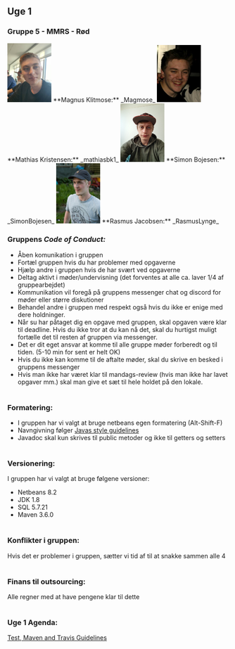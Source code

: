 ## Uge 1

### Gruppe 5 - MMRS - Rød
<img src="Magnus.png" width="100"/>  
**Magnus Klitmose:** _Magmose_  
  
<img src="Mathias.png" width="100"/>  
**Mathias Kristensen:** _mathiasbk1_
  
<img src="Simon.png" width="100"/>  
**Simon Bojesen:** _SimonBojesen_  
  
<img src="Rasmus.png" width="100"/>  
**Rasmus Jacobsen:** _RasmusLynge_  
  
  
### Gruppens _Code of Conduct:_
- Åben komunikation i gruppen
- Fortæl gruppen hvis du har problemer med opgaverne
- Hjælp andre i gruppen hvis de har svært ved opgaverne 
- Deltag aktivt i møder/undervisning (det forventes at alle ca. laver 1/4 af gruppearbejdet)
- Kommunikation vil foregå på gruppens messenger chat og discord for møder eller større diskutioner
- Behandel andre i gruppen med respekt også hvis du ikke er enige med dere holdninger.
- Når su har påtaget dig en opgave med gruppen, skal opgaven være klar til deadline. Hvis du ikke tror at du kan nå det, skal du hurtigst muligt fortælle det til resten af gruppen via messenger.
- Det er dit eget ansvar at komme til alle gruppe møder forberedt og til tiden. (5-10 min for sent er helt OK)
- Hvis du ikke kan komme til de aftalte møder, skal du skrive en besked i gruppens messenger
- Hvis man ikke har været klar til mandags-review (hvis man ikke har lavet opgaver mm.) skal man give et sæt til hele holdet på den lokale.
  <br>
  <br>
  
### Formatering:
- I gruppen har vi valgt at bruge netbeans egen formatering (Alt-Shift-F)
- Navngivning følger [Javas style guidelines](https://google.github.io/styleguide/javaguide.html#s5-naming) 
- Javadoc skal kun skrives til public metoder og ikke til getters og setters
  <br>
  <br>
  
### Versionering:
I gruppen har vi valgt at bruge følgene versioner:
- Netbeans 8.2
- JDK 1.8
- SQL 5.7.21
- Maven 3.6.0
  <br>
  <br>
  
### Konflikter i gruppen:
 Hvis det er problemer i gruppen, sætter vi tid af til at snakke sammen alle 4
  <br>
  <br>
  
### Finans til outsourcing:
 Alle regner med at have pengene klar til dette
  <br>
  <br>
  
### Uge 1 Agenda: 
[Test, Maven and Travis Guidelines](TMTGuidelines.md)
  <br>
  <br>
